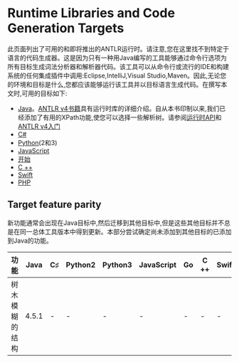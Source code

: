 # Runtime Libraries and Code Generation Targets

此页面列出了可用的和即将推出的ANTLR运行时。请注意,您在这里找不到特定于语言的代码生成器。这是因为只有一种用Java编写的工具能够通过命令行选项为所有目标生成词法分析器和解析器代码。该工具可以从命令行或流行的IDE和构建系统的任何集成插件中调用:Eclipse,IntelliJ,Visual Studio,Maven。因此,无论您的环境和目标是什么,您都应该能够运行该工具并以目标语言生成代码。在撰写本文时,可用的目标如下:

* [Java](java-target.md)。[ANTLR v4书籍](http://pragprog.com/book/tpantlr2/the-definitive-antlr-4-reference)具有运行时库的详细介绍。自从本书印制以来,我们已经添加了有用的XPath功能,使您可以选择一些解析树。请参阅[运行时API](http://www.antlr.org/api/Java/index.html)和[ANTLR v4入门](getting-started.md)
* [C#](csharp-target.md)
* [Python](python-target.md)(2和3)
* [JavaScript](javascript-target.md)
* [开始](go-target.md)
* [C ++](cpp-target.md)
* [Swift](swift-target.md)
* [PHP](php-target.md)

## Target feature parity

新功能通常会出现在Java目标中,然后迁移到其他目标中,但是这些其他目标并不总是在同一总体工具版本中得到更新。本部分尝试确定尚未添加到其他目标的已添加到Java的功能。

|功能|Java|C&sharp; |Python2|Python3|JavaScript|Go|C ++ |Swift|PHP
| --- | --- | --- | --- | --- | --- | --- | --- | --- | --- |
|树木模糊的结构|4.5.1|-|-|-|-|-|-|-|-|-|